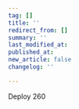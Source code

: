 ```yaml
---
tag: []
title: ''
redirect_from: []
summary: ''
last_modified_at: 
published_at: 
new_article: false
changelog: ''

---
```

Deploy 260